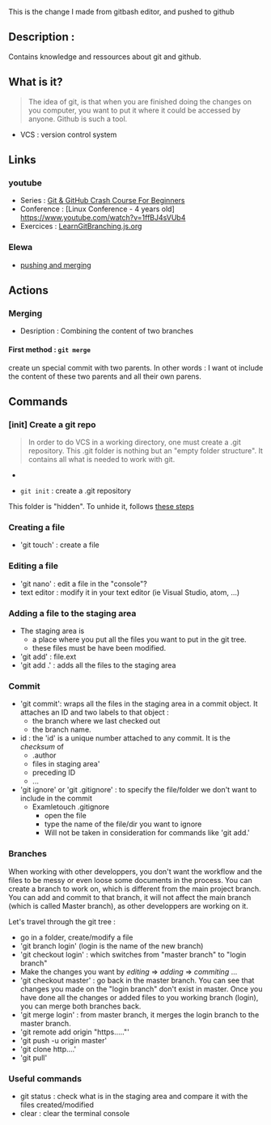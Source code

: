 
This is the change I made from gitbash editor, and pushed to github
## Description : 
Contains knowledge and ressources about git and github.

## What is it?
>The idea of git, is that when you are finished doing the changes on you computer, you want to put it where it could be accessed by anyone. Github is such a tool.

  * VCS : version control system
## Links

### youtube 
  * Series : [Git & GitHub Crash Course For Beginners](https://www.youtube.com/watch?v=SWYqp7iY_Tc)
  * Conference : [Linux Conference - 4 years old] https://www.youtube.com/watch?v=1ffBJ4sVUb4
  * Exercices : [LearnGitBranching.js.org](http://learngitbranching.js.org/)
### Elewa 
  * [pushing and merging](https://github.com/elewa-academy/pull-requesting-and-merging)
## Actions
### Merging
 * Desription : Combining the content of two branches

####  First method : `git merge`
create un special commit with two parents.
In other words : I want ot include the content of these two parents and all their own parens.

## Commands
### [init] Create a git repo

>In order to do VCS in a working directory, one must create a .git repository. This .git folder is nothing but an "empty folder structure". It contains all what is needed to work with git.
-
 * `git init` : create a .git repository

This folder is "hidden". To unhide it, follows [these steps]()

### Creating a file
 * 'git touch' : create a file
### Editing a file
 * 'git nano'  : edit a file in the "console"?
 * text editor : modify it in your text editor (ie Visual Studio, atom, ...)
### Adding a file to the staging area
 * The staging area is 
   * a place where you put all the files you want to put in the git tree. 
   * these files must be have been modified.
 * 'git add'   : file.ext 
 * 'git add .' : adds all the files to the staging area
### Commit  
 * 'git commit': wraps all the files in the staging area in a commit object. It attaches an ID and two labels to that object :
     * the branch where we last checked out 
     * the branch name.
 *  id : the 'id' is a unique number attached to any commit. It is the _checksum_ of
     * .author
     *  files in staging area'
     *  preceding ID
     *  ...
 *  'git ignore' or 'git .gitignore' : to specify the file/folder we don't want to include in the commit
    *  Examletouch .gitignore
         *  open the file
         *  type the name of the file/dir you want to ignore
         *  Will not be taken in consideration for commands like 'git add.'
### Branches 

When working with other developpers, you don't want the workflow and the files to be messy or even loose some documents in the process. You can create a branch to work on, which is different from the main project branch. You can add and commit to that branch, it will not affect the main branch (which is called Master branch), as other developpers are working on it.

Let's travel through the git tree : 
 * go in a folder, create/modify a file
 * 'git branch login' (login is the name of the new branch)
 * 'git checkout login' : which switches from "master branch" to "login branch"
 * Make the changes you want by _editing_ => _adding_ => _commiting_ ...
 * 'git checkout master' : go back in the master branch. You can see that changes you made on the "login branch" don't exist in master. Once you have done all the changes or added files to you working branch (login), you can merge both branches back.
 * 'git merge login' : from master branch, it merges the login branch to the master branch.
 * 'git remote add origin "https....."'
 * 'git push -u origin master'
 * 'git clone http....'
 * 'git pull'
     
### Useful commands
 *  git status : check what is in the staging area and compare it with the files created/modified
 *  clear : clear the terminal console
